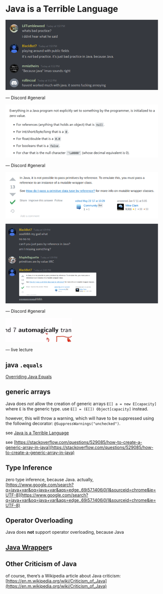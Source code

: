 # Java is a Terrible Language

![Untitled](Java%20is%20a%20%209834e/Untitled.png)

— Discord #general

![Untitled](Java%20is%20a%20%209834e/Untitled%201.png)

— Discord #general

![Untitled](Java%20is%20a%20%209834e/Untitled%202.png)

![Untitled](Java%20is%20a%20%209834e/Untitled%203.png)

— Discord #general

![Untitled](Java%20is%20a%20%209834e/Untitled%204.png)

— live lecture

## java `.equals`

[Overriding Java Equals](Overriding%206431b.md)

## generic arrays

Java does *not* allow the creation of generic arrays `E[] a = new E[capacity]` where `E` is the generic type. use `E[] = (E[]) Object[capacity]` instead.

however, this will throw a warning, which will have to be suppressed using the following decorator: `@SuppressWarnings("unchecked")`.

see [Java is a Terrible Language](Java%20is%20a%20%209834e.md)

see [https://stackoverflow.com/questions/529085/how-to-create-a-generic-array-in-java](https://stackoverflow.com/questions/529085/how-to-create-a-generic-array-in-java)

## Type Inference

zero type inference, because Java. actually, [https://www.google.com/search?q=java+var&oq=java+var&aqs=edge..69i57.1406j0j1&sourceid=chrome&ie=UTF-8](https://www.google.com/search?q=java+var&oq=java+var&aqs=edge..69i57.1406j0j1&sourceid=chrome&ie=UTF-8)

## Operator Overloading

Java does **not** support operator overloading, because Java

## [Java Wrapper](Java%20Wrapp%2092b0e.md)s

## Other Criticism of Java

of course, there’s a Wikipedia article about Java criticism: [https://en.m.wikipedia.org/wiki/Criticism_of_Java](https://en.m.wikipedia.org/wiki/Criticism_of_Java)